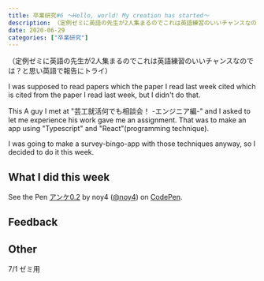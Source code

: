 ```yaml
---
title: 卒業研究#6 〜Hello, world! My creation has started〜
description: （定例ゼミに英語の先生が2人集まるのでこれは英語練習のいいチャンスなのでは？と思い英語で報告にトライ） I was supposed to read papers which the paper I read last week ci...
date: 2020-06-29
categories: ["卒業研究"]
---
```


（定例ゼミに英語の先生が2人集まるのでこれは英語練習のいいチャンスなのでは？と思い英語で報告にトライ）

I was supposed to read papers which the paper I read last week cited which is cited from the paper I read last week, but I didn't do that.

This A guy I met at "芸工就活何でも相談会！ -エンジニア編-" and I asked to let me experience his work gave me an assignment. That was to make an app using "Typescript" and "React"(programming technique).

I was going to make a survey-bingo-app with those techniques anyway, so I decided to do it this week.

## What I did this week

See the Pen <a href='https://codepen.io/noy4/pen/xxZLdox'>アンケ0.2</a> by noy4 (<a href='https://codepen.io/noy4'>@noy4</a>) on <a href='https://codepen.io'>CodePen</a>.

## Feedback

## Other

7/1 ゼミ用